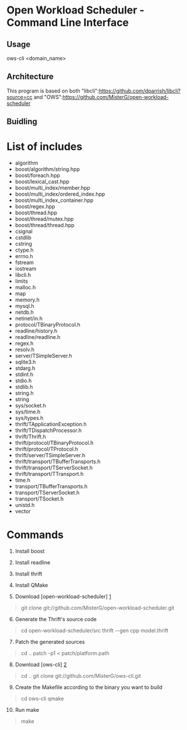 Open Workload Scheduler - Command Line Interface
================================================

Usage
-----

ows-cli <domain_name> <hostname>

Architecture
------------

This program is based on both "libcli":https://github.com/dparrish/libcli?source=cc and "OWS":https://github.com/MisterG/open-workload-scheduler

Buidling
--------

# List of includes

* algorithm
* boost/algorithm/string.hpp
* boost/foreach.hpp
* boost/lexical_cast.hpp
* boost/multi_index/member.hpp
* boost/multi_index/ordered_index.hpp
* boost/multi_index_container.hpp
* boost/regex.hpp
* boost/thread.hpp
* boost/thread/mutex.hpp
* boost/thread/thread.hpp
* csignal
* cstdlib
* cstring
* ctype.h
* errno.h
* fstream
* iostream
* libcli.h
* limits
* malloc.h
* map
* memory.h
* mysql.h
* netdb.h
* netinet/in.h
* protocol/TBinaryProtocol.h
* readline/history.h
* readline/readline.h
* regex.h
* resolv.h
* server/TSimpleServer.h
* sqlite3.h
* stdarg.h
* stdint.h
* stdio.h
* stdlib.h
* string.h
* string
* sys/socket.h
* sys/time.h
* sys/types.h
* thrift/TApplicationException.h
* thrift/TDispatchProcessor.h
* thrift/Thrift.h
* thrift/protocol/TBinaryProtocol.h
* thrift/protocol/TProtocol.h
* thrift/server/TSimpleServer.h
* thrift/transport/TBufferTransports.h
* thrift/transport/TServerSocket.h
* thrift/transport/TTransport.h
* time.h
* transport/TBufferTransports.h
* transport/TServerSocket.h
* transport/TSocket.h
* unistd.h
* vector

# Commands

1. Install boost
2. Install readline
3. Install thrift
4. Install QMake

5. Download [open-workload-scheduler] [1]
> git clone git://github.com/MisterG/open-workload-scheduler.git

6. Generate the Thrift's source code
> cd open-workload-scheduler/src
> thrift --gen cpp model.thrift 

7. Patch the generated sources
> cd ..
> patch -p1 < patch/platform.path

8. Download [ows-cli] [2]
> cd ..
> git clone  git://github.com/MisterG/ows-cli.git

9. Create the Makefile according to the binary you want to build
> cd ows-cli
> qmake

10. Run make
> make

[1]: https://github.com/MisterG/open-workload-scheduler "open-workload-scheduler"
[2]: https://github.com/MisterG/ows-cli "ows-cli"

